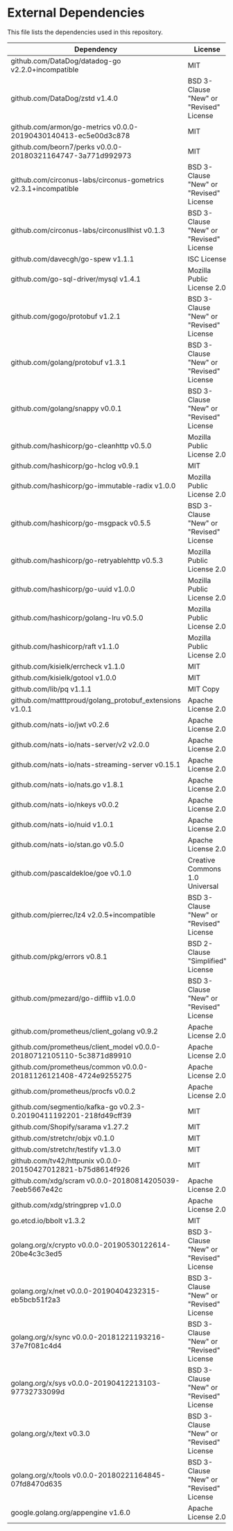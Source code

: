 # External Dependencies

This file lists the dependencies used in this repository.

| Dependency | License |
|-|-|
| github.com/DataDog/datadog-go v2.2.0+incompatible | MIT |
| github.com/DataDog/zstd v1.4.0 | BSD 3-Clause "New" or "Revised" License |
| github.com/armon/go-metrics v0.0.0-20190430140413-ec5e00d3c878 | MIT |
| github.com/beorn7/perks v0.0.0-20180321164747-3a771d992973 | MIT |
| github.com/circonus-labs/circonus-gometrics v2.3.1+incompatible | BSD 3-Clause "New" or "Revised" License |
| github.com/circonus-labs/circonusllhist v0.1.3 | BSD 3-Clause "New" or "Revised" License |
| github.com/davecgh/go-spew v1.1.1 | ISC License |
| github.com/go-sql-driver/mysql v1.4.1 | Mozilla Public License 2.0 |
| github.com/gogo/protobuf v1.2.1 | BSD 3-Clause "New" or "Revised" License |
| github.com/golang/protobuf v1.3.1 | BSD 3-Clause "New" or "Revised" License |
| github.com/golang/snappy v0.0.1 | BSD 3-Clause "New" or "Revised" License |
| github.com/hashicorp/go-cleanhttp v0.5.0 | Mozilla Public License 2.0 |
| github.com/hashicorp/go-hclog v0.9.1 | MIT |
| github.com/hashicorp/go-immutable-radix v1.0.0 | Mozilla Public License 2.0 |
| github.com/hashicorp/go-msgpack v0.5.5 | BSD 3-Clause "New" or "Revised" License |
| github.com/hashicorp/go-retryablehttp v0.5.3 | Mozilla Public License 2.0 |
| github.com/hashicorp/go-uuid v1.0.0 | Mozilla Public License 2.0 |
| github.com/hashicorp/golang-lru v0.5.0 | Mozilla Public License 2.0 |
| github.com/hashicorp/raft v1.1.0 | Mozilla Public License 2.0 |
| github.com/kisielk/errcheck v1.1.0 | MIT |
| github.com/kisielk/gotool v1.0.0 | MIT |
| github.com/lib/pq v1.1.1 | MIT Copy |
| github.com/matttproud/golang_protobuf_extensions v1.0.1 | Apache License 2.0 |
| github.com/nats-io/jwt v0.2.6 | Apache License 2.0 |
| github.com/nats-io/nats-server/v2 v2.0.0 | Apache License 2.0 |
| github.com/nats-io/nats-streaming-server v0.15.1 | Apache License 2.0 |
| github.com/nats-io/nats.go v1.8.1 | Apache License 2.0 |
| github.com/nats-io/nkeys v0.0.2 | Apache License 2.0 |
| github.com/nats-io/nuid v1.0.1 | Apache License 2.0 |
| github.com/nats-io/stan.go v0.5.0 | Apache License 2.0 |
| github.com/pascaldekloe/goe v0.1.0 | Creative Commons 1.0 Universal |
| github.com/pierrec/lz4 v2.0.5+incompatible | BSD 3-Clause "New" or "Revised" License |
| github.com/pkg/errors v0.8.1 | BSD 2-Clause "Simplified" License |
| github.com/pmezard/go-difflib v1.0.0 | BSD 3-Clause "New" or "Revised" License |
| github.com/prometheus/client_golang v0.9.2 | Apache License 2.0 |
| github.com/prometheus/client_model v0.0.0-20180712105110-5c3871d89910 | Apache License 2.0 |
| github.com/prometheus/common v0.0.0-20181126121408-4724e9255275 | Apache License 2.0 |
| github.com/prometheus/procfs v0.0.2 | Apache License 2.0 |
| github.com/segmentio/kafka-go v0.2.3-0.20190411192201-218fd49cff39 | MIT |
| github.com/Shopify/sarama v1.27.2 | MIT |
| github.com/stretchr/objx v0.1.0 | MIT |
| github.com/stretchr/testify v1.3.0 | MIT |
| github.com/tv42/httpunix v0.0.0-20150427012821-b75d8614f926 | MIT |
| github.com/xdg/scram v0.0.0-20180814205039-7eeb5667e42c | Apache License 2.0 |
| github.com/xdg/stringprep v1.0.0 | Apache License 2.0 |
| go.etcd.io/bbolt v1.3.2 | MIT |
| golang.org/x/crypto v0.0.0-20190530122614-20be4c3c3ed5 | BSD 3-Clause "New" or "Revised" License |
| golang.org/x/net v0.0.0-20190404232315-eb5bcb51f2a3 | BSD 3-Clause "New" or "Revised" License |
| golang.org/x/sync v0.0.0-20181221193216-37e7f081c4d4 | BSD 3-Clause "New" or "Revised" License |
| golang.org/x/sys v0.0.0-20190412213103-97732733099d | BSD 3-Clause "New" or "Revised" License |
| golang.org/x/text v0.3.0 | BSD 3-Clause "New" or "Revised" License |
| golang.org/x/tools v0.0.0-20180221164845-07fd8470d635 | BSD 3-Clause "New" or "Revised" License |
| google.golang.org/appengine v1.6.0 | Apache License 2.0 |
